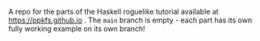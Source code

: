 A repo for the parts of the Haskell roguelike tutorial available at https://ppkfs.github.io . The `main` branch is empty - each part has its own fully working example on its own branch!
